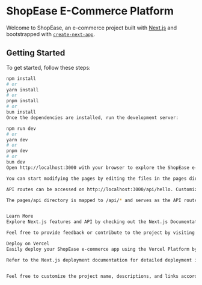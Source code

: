
# ShopEase E-Commerce Platform

Welcome to ShopEase, an e-commerce project built with [Next.js](https://nextjs.org/) and bootstrapped with [`create-next-app`](https://github.com/vercel/next.js/tree/canary/packages/create-next-app).

## Getting Started

To get started, follow these steps:

```bash
npm install
# or
yarn install
# or
pnpm install
# or
bun install
Once the dependencies are installed, run the development server:

npm run dev
# or
yarn dev
# or
pnpm dev
# or
bun dev
Open http://localhost:3000 with your browser to explore the ShopEase e-commerce platform.

You can start modifying the pages by editing the files in the pages directory. The page auto-updates as you edit the files.

API routes can be accessed on http://localhost:3000/api/hello. Customize this endpoint by editing pages/api/hello.ts.

The pages/api directory is mapped to /api/* and serves as the API routes for the ShopEase platform.


Learn More
Explore Next.js features and API by checking out the Next.js Documentation. For an interactive tutorial, try the Learn Next.js guide.

Feel free to provide feedback or contribute to the project by visiting the ShopEase GitHub repository.

Deploy on Vercel
Easily deploy your ShopEase e-commerce app using the Vercel Platform by the creators of Next.js.

Refer to the Next.js deployment documentation for detailed deployment instructions.


Feel free to customize the project name, descriptions, and links according to your specific e-commerce project.
